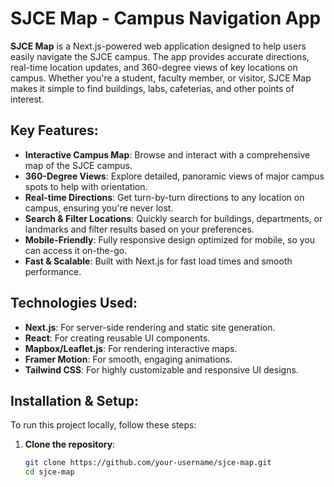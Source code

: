 # SJCE Map - Campus Navigation App

**SJCE Map** is a Next.js-powered web application designed to help users easily navigate the SJCE campus. The app provides accurate directions, real-time location updates, and 360-degree views of key locations on campus. Whether you're a student, faculty member, or visitor, SJCE Map makes it simple to find buildings, labs, cafeterias, and other points of interest.

## Key Features:
- **Interactive Campus Map**: Browse and interact with a comprehensive map of the SJCE campus.
- **360-Degree Views**: Explore detailed, panoramic views of major campus spots to help with orientation.
- **Real-time Directions**: Get turn-by-turn directions to any location on campus, ensuring you're never lost.
- **Search & Filter Locations**: Quickly search for buildings, departments, or landmarks and filter results based on your preferences.
- **Mobile-Friendly**: Fully responsive design optimized for mobile, so you can access it on-the-go.
- **Fast & Scalable**: Built with Next.js for fast load times and smooth performance.

## Technologies Used:
- **Next.js**: For server-side rendering and static site generation.
- **React**: For creating reusable UI components.
- **Mapbox/Leaflet.js**: For rendering interactive maps.
- **Framer Motion**: For smooth, engaging animations.
- **Tailwind CSS**: For highly customizable and responsive UI designs.

## Installation & Setup:
To run this project locally, follow these steps:

1. **Clone the repository**:
   ```bash
   git clone https://github.com/your-username/sjce-map.git
   cd sjce-map
